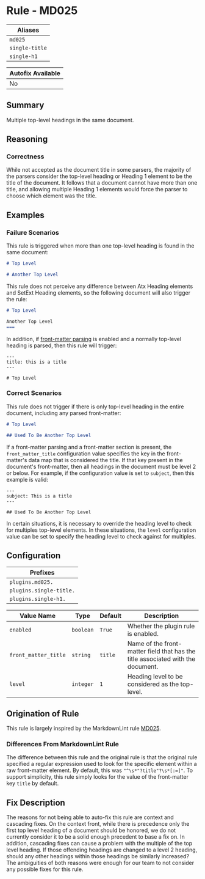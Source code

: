 # Rule - MD025

| Aliases |
| --- |
| `md025` |
| `single-title` |
| `single-h1` |

| Autofix Available |
| --- |
| No |

## Summary

Multiple top-level headings in the same document.

## Reasoning

### Correctness

While not accepted as the document title in some parsers, the
majority of the parsers consider the top-level heading or
Heading 1 element to be the title of the document.  It follows
that a document cannot have more than one title, and allowing
multiple Heading 1 elements would force the parser to choose
which element was the title.

## Examples

### Failure Scenarios

This rule is triggered when more than one top-level heading is
found in the same document:

````Markdown
# Top Level

# Another Top Level
````

This rule does not perceive any difference between Atx Heading elements
and SetExt Heading elements, so the following document will also trigger
the rule:

```Markdown
# Top Level

Another Top Level
===
```

In addition, if
[front-matter parsing](https://github.com/jackdewinter/pymarkdown/blob/main/docs/extensions/front-matter.md)
is enabled and a normally top-level heading is parsed, then this rule will trigger:

```text
---
title: this is a title
---

# Top Level
```

### Correct Scenarios

This rule does not trigger if there is only top-level heading in
the entire document, including any parsed front-matter:

````Markdown
# Top Level

## Used To Be Another Top Level
````

If a front-matter parsing and a front-matter section is present, the
`front_matter_title` configuration value specifies the key in the
front-matter's data map that is considered the title.  If that key
present in the document's front-matter, then all headings in the
document must be level 2 or below.  For example, if the configuration
value is set to `subject`, then this example is valid:

```text
---
subject: This is a title
---

## Used To Be Another Top Level
```

In certain situations, it is necessary to override the heading level
to check for multiples top-level elements.  In these situations, the
`level` configuration value can be set to specify the heading level
to check against for multiples.

## Configuration

| Prefixes |
| --- |
| `plugins.md025.` |
| `plugins.single-title.` |
| `plugins.single-h1.` |

| Value Name | Type | Default | Description |
| -- | -- | -- | -- |
| `enabled` | `boolean` | `True` | Whether the plugin rule is enabled. |
| `front_matter_title` | `string` | `title` | Name of the front-matter field that has the title associated with the document. |
| `level` | `integer` | `1` | Heading level to be considered as the top-level. |

## Origination of Rule

This rule is largely inspired by the MarkdownLint rule
[MD025](https://github.com/DavidAnson/markdownlint/blob/main/doc/Rules.md#md025---multiple-top-level-headings-in-the-same-document).

### Differences From MarkdownLint Rule

The difference between this rule and the original rule is that the
original rule specified a regular expression used to look for the
specific element within a raw front-matter element.  By default, this
was `"^\s*"?title"?\s*[:=]"`.  To support simplicity, this rule
simply looks for the value of the front-matter key `title` by default.

## Fix Description

The reasons for not being able to auto-fix this rule are context and cascading fixes.
On the context front, while there is precedence only the first top level heading
of a document should be honored, we do not currently consider it to be a solid enough
precedent to base a fix on.  In addition, cascading fixes can cause a problem with
the multiple of the top level heading.  If those offending headings are changed to
a level 2 heading, should any other headings within those headings be similarly
increased?  The ambiguities of both reasons were enough for our team to not consider
any possible fixes for this rule.
